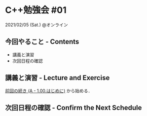 # C++勉強会 #01

2021/02/05 (Sat.) @オンライン

## 今回やること - Contents

- 講義と演習
- 次回日程の確認

## 講義と演習 - Lecture and Exercise

[前回の続き (A - 1.00.はじめに)](https://atcoder.jp/contests/apg4b/tasks/APG4b_a) から始める．

## 次回日程の確認 - Confirm the Next Schedule
